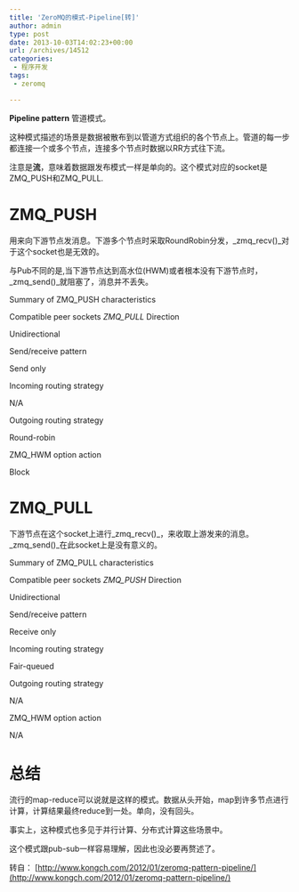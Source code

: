 ```yaml
---
title: 'ZeroMQ的模式-Pipeline[转]'
author: admin
type: post
date: 2013-10-03T14:02:23+00:00
url: /archives/14512
categories:
 - 程序开发
tags:
 - zeromq

---
```


**Pipeline pattern** 管道模式。

这种模式描述的场景是数据被散布到以管道方式组织的各个节点上。管道的每一步都连接一个或多个节点，连接多个节点时数据以RR方式往下流。

注意是**流**，意味着数据跟发布模式一样是单向的。这个模式对应的socket是ZMQ\_PUSH和ZMQ\_PULL.

# ZMQ_PUSH

用来向下游节点发消息。下游多个节点时采取RoundRobin分发，_zmq_recv()_对于这个socket也是无效的。

与Pub不同的是,当下游节点达到高水位(HWM)或者根本没有下游节点时，_zmq_send()_就阻塞了，消息并不丢失。

 Summary of ZMQ_PUSH characteristics

 Compatible peer sockets
 _ZMQ_PULL_
 Direction

 Unidirectional

 Send/receive pattern

 Send only

 Incoming routing strategy

 N/A

 Outgoing routing strategy

 Round-robin

 ZMQ_HWM option action

 Block


# ZMQ_PULL

下游节点在这个socket上进行_zmq_recv()_，来收取上游发来的消息。_zmq_send()_在此socket上是没有意义的。

 Summary of ZMQ_PULL characteristics

 Compatible peer sockets
 _ZMQ_PUSH_
 Direction

 Unidirectional

 Send/receive pattern

 Receive only

 Incoming routing strategy

 Fair-queued

 Outgoing routing strategy

 N/A

 ZMQ_HWM option action

 N/A


# 总结

流行的map-reduce可以说就是这样的模式。数据从头开始，map到许多节点进行计算，计算结果最终reduce到一处。单向，没有回头。

事实上，这种模式也多见于并行计算、分布式计算这些场景中。

这个模式跟pub-sub一样容易理解，因此也没必要再赘述了。

转自： [http://www.kongch.com/2012/01/zeromq-pattern-pipeline/](http://www.kongch.com/2012/01/zeromq-pattern-pipeline/)